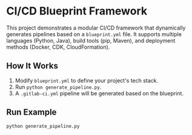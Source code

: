  # CI/CD Blueprint Framework

This project demonstrates a modular CI/CD framework that dynamically generates pipelines based on a `blueprint.yml` file. It supports multiple languages (Python, Java), build tools (pip, Maven), and deployment methods (Docker, CDK, CloudFormation).

## How It Works

1. Modify `blueprint.yml` to define your project's tech stack.
2. Run `python generate_pipeline.py`.
3. A `.gitlab-ci.yml` pipeline will be generated based on the blueprint.

## Run Example

```bash
python generate_pipeline.py

